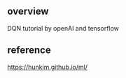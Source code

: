 ## overview ##
DQN tutorial by openAI and tensorflow

## reference ##
https://hunkim.github.io/ml/

